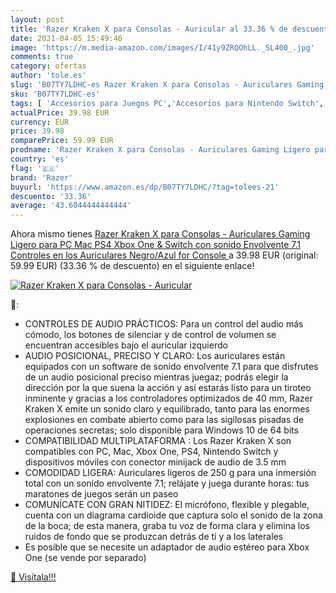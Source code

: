 ```yaml
---
layout: post
title: 'Razer Kraken X para Consolas - Auricular al 33.36 % de descuento'
date: 2021-04-05 15:49:46
image: 'https://m.media-amazon.com/images/I/41y9ZRQOhLL._SL400_.jpg'
comments: true
category: ofertas
author: 'tole.es'
slug: 'B07TY7LDHC-es Razer Kraken X para Consolas - Auriculares Gaming Ligero...'
sku: 'B07TY7LDHC-es'
tags: [ 'Accesorios para Juegos PC','Accesorios para Nintendo Switch','Auriculares gaming para Nintendo Switch','Hardware y juegos para Nintendo Switch','Informática','Juegos y Accesorios para PC','Videojuegos','ps4','razer','xbox', ]
actualPrice: 39.98 EUR
currency: EUR
price: 39.98
comparePrice: 59.99 EUR
prodname: 'Razer Kraken X para Consolas - Auriculares Gaming Ligero para PC  Mac  PS4  Xbox One & Switch con sonido Envolvente 7.1  Controles en los Auriculares  Negro/Azul  for Console '
country: 'es'
flag: '🇪🇸'
brand: 'Razer'
buyurl: 'https://www.amazon.es/dp/B07TY7LDHC/?tag=tolees-21'
descuento: '33.36'
average: '43.6044444444444'
---
```


Ahora mismo tienes [Razer Kraken X para Consolas - Auriculares Gaming Ligero para PC  Mac  PS4  Xbox One & Switch con sonido Envolvente 7.1  Controles en los Auriculares  Negro/Azul  for Console ](https://www.amazon.es/dp/B07TY7LDHC/?tag=tolees-21) a 39.98 EUR (original: 59.99 EUR) (33.36 %  de descuento) en el siguiente enlace!

[![Razer Kraken X para Consolas - Auricular](https://m.media-amazon.com/images/I/41y9ZRQOhLL._SL400_.jpg)](https://www.amazon.es/dp/B07TY7LDHC/?tag=tolees-21)

🔎:

- CONTROLES DE AUDIO PRÁCTICOS: Para un control del audio más cómodo, los botones de silenciar y de control de volumen se encuentran accesibles bajo el auricular izquierdo
- AUDIO POSICIONAL, PRECISO Y CLARO: Los auriculares están equipados con un software de sonido envolvente 7.1 para que disfrutes de un audio posicional preciso mientras juegaz; podrás elegir la dirección por la que suena la acción y así estarás listo para un tiroteo inminente y gracias a los controladores optimizados de 40 mm, Razer Kraken X emite un sonido claro y equilibrado, tanto para las enormes explosiones en combate abierto como para las sigilosas pisadas de operaciones secretas; solo disponible para Windows 10 de 64 bits
- COMPATIBILIDAD MULTIPLATAFORMA : Los Razer Kraken X son compatibles con PC, Mac, Xbox One, PS4, Nintendo Switch y dispositivos móviles con conector minijack de audio de 3.5 mm
- COMODIDAD LIGERA: Auriculares ligeros de 250 g para una inmersión total con un sonido envolvente 7.1; relájate y juega durante horas: tus maratones de juegos serán un paseo
- COMUNÍCATE CON GRAN NITIDEZ: El micrófono, flexible y plegable, cuenta con un diagrama cardioide que captura solo el sonido de la zona de la boca; de esta manera, graba tu voz de forma clara y elimina los ruidos de fondo que se produzcan detrás de ti y a los laterales
- Es posible que se necesite un adaptador de audio estéreo para Xbox One (se vende por separado)

[🛒 Visítala!!!](https://www.amazon.es/dp/B07TY7LDHC/?tag=tolees-21)
